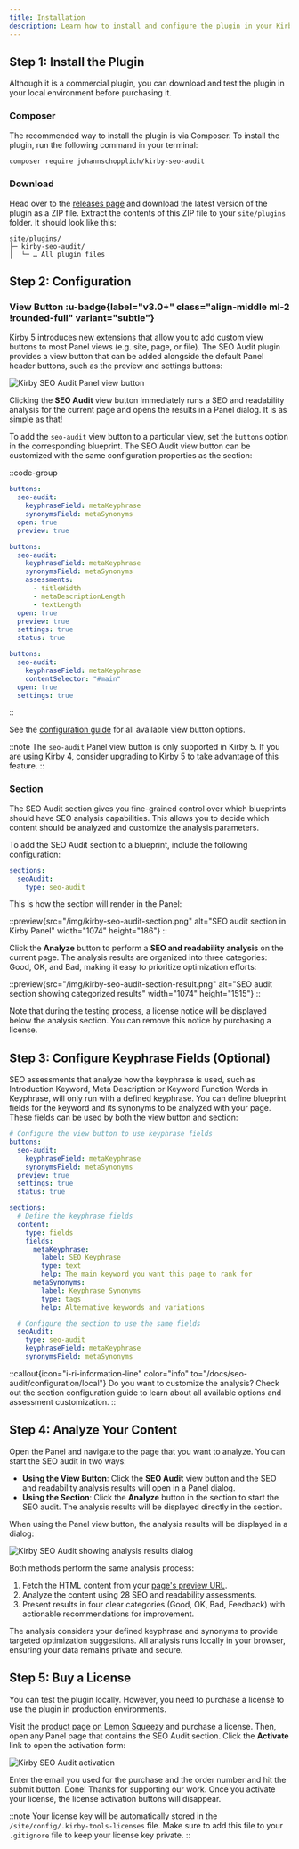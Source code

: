 ```yaml
---
title: Installation
description: Learn how to install and configure the plugin in your Kirby project.
---
```


## Step 1: Install the Plugin

Although it is a commercial plugin, you can download and test the plugin in your local environment before purchasing it.

### Composer

The recommended way to install the plugin is via Composer. To install the plugin, run the following command in your terminal:

```bash
composer require johannschopplich/kirby-seo-audit
```

### Download

Head over to the [releases page](https://github.com/kirby-tools/kirby-seo-audit/releases) and download the latest version of the plugin as a ZIP file. Extract the contents of this ZIP file to your `site/plugins` folder. It should look like this:

```
site/plugins/
├─ kirby-seo-audit/
│  └─ … All plugin files
```

## Step 2: Configuration

### View Button :u-badge{label="v3.0+" class="align-middle ml-2 !rounded-full" variant="subtle"}

Kirby 5 introduces new extensions that allow you to add custom view buttons to most Panel views (e.g. site, page, or file). The SEO Audit plugin provides a view button that can be added alongside the default Panel header buttons, such as the preview and settings buttons:

![Kirby SEO Audit Panel view button](/img/kirby-seo-audit-view-button.png)

Clicking the **SEO Audit** view button immediately runs a SEO and readability analysis for the current page and opens the results in a Panel dialog. It is as simple as that!

To add the `seo-audit` view button to a particular view, set the `buttons` option in the corresponding blueprint. The SEO Audit view button can be customized with the same configuration properties as the section:

::code-group

```yaml [site.yml]
buttons:
  seo-audit:
    keyphraseField: metaKeyphrase
    synonymsField: metaSynonyms
  open: true
  preview: true
```

```yaml [pages/default.yml]
buttons:
  seo-audit:
    keyphraseField: metaKeyphrase
    synonymsField: metaSynonyms
    assessments:
      - titleWidth
      - metaDescriptionLength
      - textLength
  open: true
  preview: true
  settings: true
  status: true
```

```yaml [files/default.yml]
buttons:
  seo-audit:
    keyphraseField: metaKeyphrase
    contentSelector: "#main"
  open: true
  settings: true
```

::

See the [configuration guide](/docs/seo-audit/configuration/local) for all available view button options.

::note
The `seo-audit` Panel view button is only supported in Kirby 5. If you are using Kirby 4, consider upgrading to Kirby 5 to take advantage of this feature.
::

### Section

The SEO Audit section gives you fine-grained control over which blueprints should have SEO analysis capabilities. This allows you to decide which content should be analyzed and customize the analysis parameters.

To add the SEO Audit section to a blueprint, include the following configuration:

```yaml [pages/default.yml]
sections:
  seoAudit:
    type: seo-audit
```

This is how the section will render in the Panel:

::preview{src="/img/kirby-seo-audit-section.png" alt="SEO audit section in Kirby Panel" width="1074" height="186"}
::

Click the **Analyze** button to perform a **SEO and readability analysis** on the current page. The analysis results are organized into three categories: Good, OK, and Bad, making it easy to prioritize optimization efforts:

::preview{src="/img/kirby-seo-audit-section-result.png" alt="SEO audit section showing categorized results" width="1074" height="1515"}
::

Note that during the testing process, a license notice will be displayed below the analysis section. You can remove this notice by purchasing a license.

## Step 3: Configure Keyphrase Fields (Optional)

SEO assessments that analyze how the keyphrase is used, such as Introduction Keyword, Meta Description or Keyword Function Words in Keyphrase, will only run with a defined keyphrase. You can define blueprint fields for the keyword and its synonyms to be analyzed with your page. These fields can be used by both the view button and section:

```yaml [pages/default.yml]
# Configure the view button to use keyphrase fields
buttons:
  seo-audit:
    keyphraseField: metaKeyphrase
    synonymsField: metaSynonyms
  preview: true
  settings: true
  status: true

sections:
  # Define the keyphrase fields
  content:
    type: fields
    fields:
      metaKeyphrase:
        label: SEO Keyphrase
        type: text
        help: The main keyword you want this page to rank for
      metaSynonyms:
        label: Keyphrase Synonyms
        type: tags
        help: Alternative keywords and variations

  # Configure the section to use the same fields
  seoAudit:
    type: seo-audit
    keyphraseField: metaKeyphrase
    synonymsField: metaSynonyms
```

::callout{icon="i-ri-information-line" color="info" to="/docs/seo-audit/configuration/local"}
Do you want to customize the analysis? Check out the section configuration guide to learn about all available options and assessment customization.
::

## Step 4: Analyze Your Content

Open the Panel and navigate to the page that you want to analyze. You can start the SEO audit in two ways:

- **Using the View Button**: Click the **SEO Audit** view button and the SEO and readability analysis results will open in a Panel dialog.
- **Using the Section**: Click the **Analyze** button in the section to start the SEO audit. The analysis results will be displayed directly in the section.

When using the Panel view button, the analysis results will be displayed in a dialog:

![Kirby SEO Audit showing analysis results dialog](/img/kirby-seo-audit-analysis-results.png)

Both methods perform the same analysis process:

1. Fetch the HTML content from your [page's preview URL](/docs/seo-audit/guide/audit-url).
2. Analyze the content using 28 SEO and readability assessments.
3. Present results in four clear categories (Good, OK, Bad, Feedback) with actionable recommendations for improvement.

The analysis considers your defined keyphrase and synonyms to provide targeted optimization suggestions. All analysis runs locally in your browser, ensuring your data remains private and secure.

## Step 5: Buy a License

You can test the plugin locally. However, you need to purchase a license to use the plugin in production environments.

Visit the [product page on Lemon Squeezy](https://byjohann.lemonsqueezy.com/buy/639a814b-ca35-42db-9a40-026fc9274d60) and purchase a license. Then, open any Panel page that contains the SEO Audit section. Click the **Activate** link to open the activation form:

![Kirby SEO Audit activation](/img/kirby-seo-audit-activation.png)

Enter the email you used for the purchase and the order number and hit the submit button. Done! Thanks for supporting our work. Once you activate your license, the license activation buttons will disappear.

::note
Your license key will be automatically stored in the `/site/config/.kirby-tools-licenses` file. Make sure to add this file to your `.gitignore` file to keep your license key private.
::
